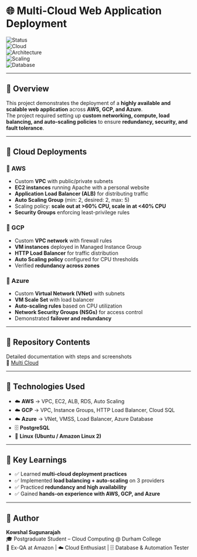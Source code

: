 # 🌐 Multi-Cloud Web Application Deployment

![Status](https://img.shields.io/badge/Project-Completed-brightgreen)  
![Cloud](https://img.shields.io/badge/Cloud-AWS%20%7C%20GCP%20%7C%20Azure-orange)  
![Architecture](https://img.shields.io/badge/Design-High%20Availability-blue)  
![Scaling](https://img.shields.io/badge/AutoScaling-Enabled-success)  
![Database](https://img.shields.io/badge/Database-PostgreSQL-lightblue)  

---

## 📌 Overview  
This project demonstrates the deployment of a **highly available and scalable web application** across **AWS, GCP, and Azure**.  
The project required setting up **custom networking, compute, load balancing, and auto-scaling policies** to ensure **redundancy, security, and fault tolerance**.  

---

## 🚀 Cloud Deployments  

### 🔹 AWS  
- Custom **VPC** with public/private subnets  
- **EC2 instances** running Apache with a personal website  
- **Application Load Balancer (ALB)** for distributing traffic  
- **Auto Scaling Group** (min: 2, desired: 2, max: 5)  
- Scaling policy: **scale out at >60% CPU, scale in at <40% CPU**  
- **Security Groups** enforcing least-privilege rules  

### 🔹 GCP  
- Custom **VPC network** with firewall rules  
- **VM instances** deployed in Managed Instance Group  
- **HTTP Load Balancer** for traffic distribution  
- **Auto Scaling policy** configured for CPU thresholds  
- Verified **redundancy across zones**  

### 🔹 Azure  
- Custom **Virtual Network (VNet)** with subnets  
- **VM Scale Set** with load balancer  
- **Auto-scaling rules** based on CPU utilization  
- **Network Security Groups (NSGs)** for access control  
- Demonstrated **failover and redundancy**  

---

## 📂 Repository Contents  
  Detailed documentation with steps and screenshots  
📝 [Multi Cloud](https://github.com/kowshal97/Multi-Cloud-Web-Server-Deployment/raw/main/Multi%20Cloud.docx)  

---

## 🧰 Technologies Used  
- ☁️ **AWS** → VPC, EC2, ALB, RDS, Auto Scaling  
- ☁️ **GCP** → VPC, Instance Groups, HTTP Load Balancer, Cloud SQL  
- ☁️ **Azure** → VNet, VMSS, Load Balancer, Azure Database  
- 🗄️ **PostgreSQL**  
- 🐧 **Linux (Ubuntu / Amazon Linux 2)**  

---

## 🎯 Key Learnings  
- ✅ Learned **multi-cloud deployment practices**  
- ✅ Implemented **load balancing + auto-scaling** on 3 providers  
- ✅ Practiced **redundancy and high availability**  
- ✅ Gained **hands-on experience with AWS, GCP, and Azure**  

---

## 👤 Author  
**Kowshal Sugunarajah**  
🎓 Postgraduate Student – Cloud Computing @ Durham College  
💼 Ex-QA at Amazon | ☁️ Cloud Enthusiast | 🗄️ Database & Automation Tester  
